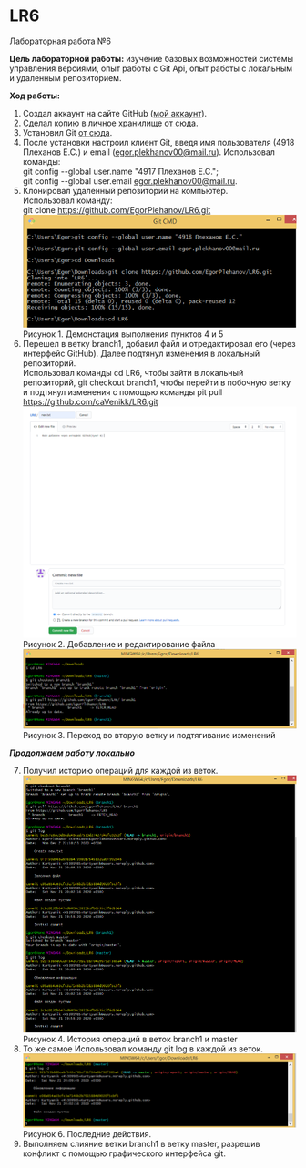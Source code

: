 # LR6
Лабораторная работа №6

**Цель лабораторной работы:** изучение базовых возможностей системы
управления версиями, опыт работы с Git Api, опыт работы с локальным и
удаленным репозиторием.

**Ход работы:**
1. Создал аккаунт на сайте GitHub ([мой аккаунт](https://github.com/EgorPlehanov)).
2. Сделал копию в личное хранилище [от сюда](https://github.com/Kurtyanik/LR6/).
3. Установил Git [от сюда](https://git-scm.com).
4. После установки настроил клиент Git, введя имя пользователя (4918 Плеханов Е.С.) и email (egor.plekhanov00@mail.ru).
Использовал команды:<br>git config --global user.name "4917 Плеханов Е.С.";<br>git config --global user.email egor.plekhanov00@mail.ru.
5. Клонировал удаленный репозиторий на компьютер.<br>
Использовал команду:<br>git clone https://github.com/EgorPlehanov/LR6.git<br>
	![Рисунок 1](https://github.com/EgorPlehanov/LR6/blob/report/Screenshots/%D0%9F%D1%83%D0%BD%D0%BA%D1%82%D1%8B%204-5.png?raw=true "Демонстация выполнения пунктов 4 и 5")<br>
	Рисунок 1. Демонстация выполнения пунктов 4 и 5
6. Перешел в ветку branch1, добавил файл и отредактировал его (через интерфейс GitHub). Далее подтянул изменения в локальный репозиторий.<br>
Использовал команды cd LR6, чтобы зайти в локальный репозиторий, git checkout branch1, чтобы перейти в побочную ветку и подтянул изменения с помощью команды pit pull https://github.com/caVenikk/LR6.git<br>
	![Рисунок 2](https://github.com/EgorPlehanov/LR6/blob/report/Screenshots/%D0%A1%D0%BE%D0%B7%D0%B4%D0%B0%D0%BD%D0%B8%D0%B5%20%D1%84%D0%B0%D0%B9%D0%BB%D0%B0%20new.txt.png?raw=true)<br>
	Рисунок 2. Добавление и редактирование файла<br>
	![Рисунок 3](https://github.com/EgorPlehanov/LR6/blob/report/Screenshots/%D0%9F%D1%83%D0%BD%D0%BA%D1%82%D1%8B%206.png?raw=true)<br>
	Рисунок 3. Переход во вторую ветку и подтягивание изменений<br>
  	
***Продолжаем работу локально***

7. Получил историю операций для каждой из веток.
	![Рисунок 4](https://github.com/EgorPlehanov/LR6/blob/report/Screenshots/%D0%9F%D1%83%D0%BD%D0%BA%D1%82%207.png)<br>
	Рисунок 4. История операций в веток branch1 и master<br>
8. То же самое
Использовал команду git log в каждой из веток.<br>
	![Рисунок 6](https://github.com/EgorPlehanov/LR6/blob/report/Screenshots/%D0%9F%D1%83%D0%BD%D0%BA%D1%82%208.png)<br>
	Рисунок 6. Последние действия.<br>
9. Выполняем слияние ветки branch1 в ветку master, разрешив конфликт c помощью графического интерфейса git.
